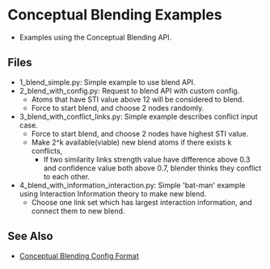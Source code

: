 # Conceptual Blending Examples
* Examples using the Conceptual Blending API.

## Files
* 1_blend_simple.py: Simple example to use blend API.
* 2_blend_with_config.py: Request to blend API with custom config.
  * Atoms that have STI value above 12 will be considered to blend.
  * Force to start blend, and choose 2 nodes randomly.
* 3_blend_with_conflict_links.py: Simple example describes conflict input case.
  * Force to start blend, and choose 2 nodes have highest STI value.
  * Make 2^k available(viable) new blend atoms if there exists k conflicts,
    * If two similarity links strength value have difference above 0.3 and 
      confidence value both above 0.7, blender thinks they conflict to each 
      other.
* 4_blend_with_information_interaction.py: Simple 'bat-man' example using 
  Interaction Information theory to make new blend.
  * Choose one link set which has largest interaction information, and connect
    them to new blend.

## See Also
* [Conceptual Blending Config Format](../../../opencog/python/blending/blend-config-format.md)
